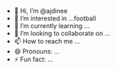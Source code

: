- 👋 Hi, I’m @ajdinee
- 👀 I’m interested in ...football
- 🌱 I’m currently learning ...
- 💞️ I’m looking to collaborate on ...
- 📫 How to reach me ...
- 😄 Pronouns: ...
- ⚡ Fun fact: ...

<!---
ajdinee/ajdinee is a ✨ special ✨ repository because its `README.md` (this file) appears on your GitHub profile.
You can click the Preview link to take a look at your changes.
--->
